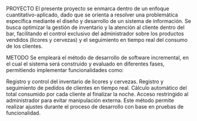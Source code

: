 PROYECTO
El presente proyecto se enmarca dentro de un enfoque cuantitativo-aplicado, dado que se orienta a resolver una problemática específica mediante el diseño y desarrollo de un sistema de información. Se busca optimizar la gestión de inventario y la atención al cliente dentro del bar, facilitando el control exclusivo del administrador sobre los productos vendidos (licores y cervezas) y el seguimiento en tiempo real del consumo de los clientes.

METODO
Se empleará el método de desarrollo de software incremental, en el cual el sistema será construido y evaluado en diferentes fases, permitiendo implementar funcionalidades como:

Registro y control del inventario de licores y cervezas.
Registro y seguimiento de pedidos de clientes en tiempo real.
Cálculo automático del total consumido por cada cliente al finalizar la noche.
Acceso restringido al administrador para evitar manipulación externa.
Este método permite realizar ajustes durante el proceso de desarrollo con base en pruebas de funcionalidad.
